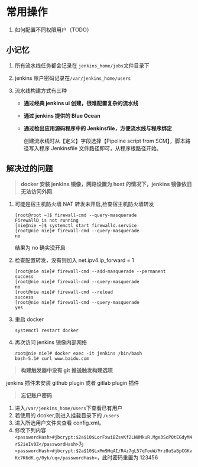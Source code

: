 # 常用操作

1. 如何配置不同权限用户（TODO）

## 小记忆

1. 所有流水线任务都会记录在 `jenkins_home/jobs`文件目录下
2. jenkins 账户密码记录在`/var/jenkins_home/users`
3. 流水线构建方式有三种

   - **通过经典 jenkins ui 创建，很难配置复杂的流水线**
   - **通过 jenkins 提供的 Blue Ocean**
   - **通过检出应用源码程序中的 Jenkinsfile，方便流水线与程序绑定**

     创建流水线时从【定义】字段选择【Pipeline script from SCM】，脚本路径写入程序 Jenkinsfile 文件路径即可，从程序根路径开始。

## 解决过的问题

> **docker 安装 jenkins 镜像，网路设置为 host 的情况下，jenkins 镜像依旧无法访问外网.**

1. 可能是宿主机防火墙 NAT 转发未开启,检查宿主机防火墙转发

   ```
   [root@root ~]$ firewall-cmd --query-masquerade
   FirewallD is not running
   [nie@nie ~]$ systemctl start firewalld.service
   [root@nie nie]# firewall-cmd --query-masquerade
   no
   ```

   结果为 no 确实没开启

2. 检查配置转发，没有则加入 net.ipv4.ip_forward = 1
   ```
   [root@nie nie]# firewall-cmd --add-masquerade --permanent
   success
   [root@nie nie]# firewall-cmd --query-masquerade
   no
   [root@nie nie]# firewall-cmd --reload
   success
   [root@nie nie]# firewall-cmd --query-masquerade
   yes
   ```
3. 重启 docker

   ```
   systemctl restart docker
   ```

4. 再次访问 jenkins 镜像内部网络
   ```
   root@nie nie]# docker exec -it jenkins /bin/bash
   bash-5.1# curl www.baidu.com
   ```

> **构建触发器中没有 git 推送触发构建选项**

jenkins 插件未安装 github plugin 或者 gitlab plugin 插件

> **忘记账户密码**

1. 进入`/var/jenkins_home/users`下查看已有用户
2. 若使用的 dcoker,则进入挂载目录下的 `/users`
3. 进入所选用户文件夹查看 config.xml。
4. 修改下列内容 `<passwordHash>#jbcrypt:$2a$10$LorFxwiBZsvKf2LNUMkuR.Mge3ScPQtEGdyM4rS2ieIv0Z</passwordHash>`为 `<passwordHash>#jbcrypt:$2a$10$LxMm9HqAI/R4z7gL57qTouW/Mrz8uSaBpCGKvKc7K6dK.g/0yk/uq</passwordHash>`，此时密码重置为 123456
